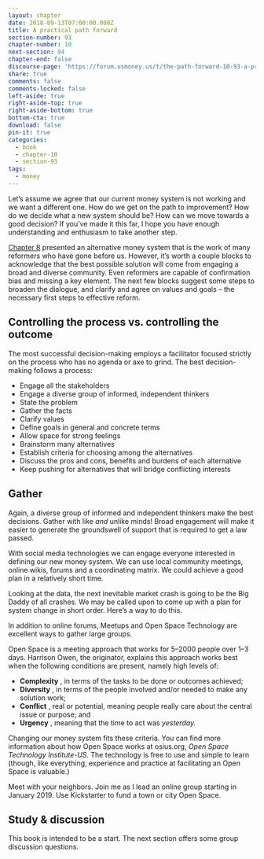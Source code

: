 ```yaml
---
layout: chapter
date: 2018-09-13T07:00:00.000Z
title: A practical path forward
section-number: 93
chapter-number: 10
next-section: 94
chapter-end: false
discourse-page: 'https://forum.usmoney.us/t/the-path-forward-10-93-a-practical-path-forward/'
share: true
comments: false
comments-locked: false
left-aside: true
right-aside-top: true
right-aside-bottom: true
bottom-cta: true
download: false
pin-it: true
categories:
  - book
  - chapter-10
  - section-93
tags:
  - money
---
```

Let’s assume we agree that our current money system is not working
and we want a different one. How do we get on the path to improvement? How do we decide what a new system should be? How can we
move towards a good decision? If you’ve made it this far, I hope you
have enough understanding and enthusiasm to take another step.

[Chapter 8](https://usmoney.us/book/chapter-8) presented an alternative money system that is the work of
many reformers who have gone before us. However, it’s worth a couple
blocks to acknowledge that the best possible solution will come from
engaging a broad and diverse community. Even reformers are capable
of confirmation bias and missing a key element. The next few blocks
suggest some steps to broaden the dialogue, and clarify and agree on
values and goals – the necessary first steps to effective reform.

## Controlling the process vs. controlling the outcome

The most successful decision-making employs a facilitator focused strictly
on the process who has no agenda or axe to grind. The best decision-making follows a process:

* Engage all the stakeholders
* Engage a diverse group of informed, independent thinkers
* State the problem
* Gather the facts
* Clarify values
* Define goals in general and concrete terms
* Allow space for strong feelings
* Brainstorm many alternatives
* Establish criteria for choosing among the alternatives
* Discuss the pros and cons, benefits and burdens of each alternative
* Keep pushing for alternatives that will bridge conflicting interests

## Gather

Again, a diverse group of informed and independent thinkers make
the best decisions. Gather with like _and_ unlike minds! Broad engagement will make it easier to generate the groundswell of support that is
required to get a law passed.

With social media technologies we can engage everyone interested in
defining our new money system. We can use local community meetings, online wikis, forums and a coordinating matrix. We could achieve
a good plan in a relatively short time.

Looking at the data, the next inevitable market crash is going to be the
Big Daddy of all crashes. We may be called upon to come up with a
plan for system change in short order. Here’s a way to do this.

In addition to online forums, Meetups and Open Space Technology are
excellent ways to gather large groups.

Open Space is a meeting approach that works for 5–2000 people over
1–3 days. Harrison Owen, the originator, explains this approach works
best when the following conditions are present, namely high levels of:

* **Complexity** , in terms of the tasks to be done or outcomes achieved;
* **Diversity** , in terms of the people involved and/or needed to make
    any solution work;
* **Conflict** , real or potential, meaning people really care about the
    central issue or purpose; and
* **Urgency** , meaning that the time to act was _yesterday._

Changing our money system fits these criteria. You can find more information about how Open Space works at osius.org, _Open Space Technology
Institute-US._ The technology is free to use and simple to learn (though,
like everything, experience and practice at facilitating an Open Space
is valuable.)

Meet with your neighbors. Join me as I lead an online group starting
in January 2019. Use Kickstarter to fund a town or city Open Space.

## Study & discussion

This book is intended to be a start. The next section offers some group
discussion questions.
